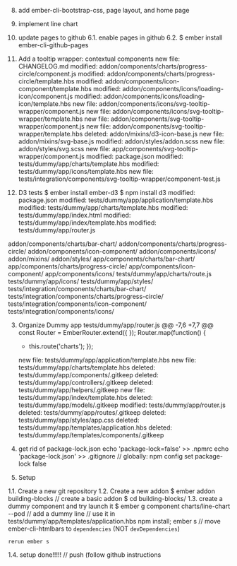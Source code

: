 8. add ember-cli-bootstrap-css, page layout, and home page

7. implement line chart

6. update pages to github
6.1. enable pages in github
6.2. $ ember install ember-cli-github-pages

5. Add a tooltip wrapper: contextual components
	new file:   CHANGELOG.md
	modified:   addon/components/charts/progress-circle/component.js
	modified:   addon/components/charts/progress-circle/template.hbs
	modified:   addon/components/icon-component/template.hbs
	modified:   addon/components/icons/loading-icon/component.js
	modified:   addon/components/icons/loading-icon/template.hbs
	new file:   addon/components/icons/svg-tooltip-wrapper/component.js
	new file:   addon/components/icons/svg-tooltip-wrapper/template.hbs
	new file:   addon/components/svg-tooltip-wrapper/component.js
	new file:   addon/components/svg-tooltip-wrapper/template.hbs
	deleted:    addon/mixins/d3-icon-base.js
	new file:   addon/mixins/svg-base.js
	modified:   addon/styles/addon.scss
	new file:   addon/styles/svg.scss
	new file:   app/components/svg-tooltip-wrapper/component.js
	modified:   package.json
	modified:   tests/dummy/app/charts/template.hbs
	modified:   tests/dummy/app/icons/template.hbs
	new file:   tests/integration/components/svg-tooltip-wrapper/component-test.js
4. D3 tests
    $ ember install ember-d3
    $ npm install d3
	modified:   package.json
	modified:   tests/dummy/app/application/template.hbs
	modified:   tests/dummy/app/charts/template.hbs
	modified:   tests/dummy/app/index.html
	modified:   tests/dummy/app/index/template.hbs
	modified:   tests/dummy/app/router.js

  addon/components/charts/bar-chart/
	addon/components/charts/progress-circle/
	addon/components/icon-component/
	addon/components/icons/
	addon/mixins/
	addon/styles/
	app/components/charts/bar-chart/
	app/components/charts/progress-circle/
	app/components/icon-component/
	app/components/icons/
	tests/dummy/app/charts/route.js
	tests/dummy/app/icons/
	tests/dummy/app/styles/
	tests/integration/components/charts/bar-chart/
	tests/integration/components/charts/progress-circle/
	tests/integration/components/icon-component/
	tests/integration/components/icons/

3. Organize Dummy app
    tests/dummy/app/router.js
    @@ -7,6 +7,7 @@
    const Router = EmberRouter.extend({
    });
    Router.map(function() {
      +  this.route('charts');
    });

	new file:   tests/dummy/app/application/template.hbs
	new file:   tests/dummy/app/charts/template.hbs
	deleted:    tests/dummy/app/components/.gitkeep
	deleted:    tests/dummy/app/controllers/.gitkeep
	deleted:    tests/dummy/app/helpers/.gitkeep
	new file:   tests/dummy/app/index/template.hbs
	deleted:    tests/dummy/app/models/.gitkeep
	modified:   tests/dummy/app/router.js
	deleted:    tests/dummy/app/routes/.gitkeep
	deleted:    tests/dummy/app/styles/app.css
	deleted:    tests/dummy/app/templates/application.hbs
	deleted:    tests/dummy/app/templates/components/.gitkeep

2. get rid of package-lock.json
    echo 'package-lock=false' >> .npmrc
    echo 'package-lock.json' >> .gitignore
        // globally: npm config set package-lock false

1. Setup

1.1. Create a new git repository
1.2. Create a new addon
    $ ember addon building-blocks  // create a basic addon
    $ cd building-blocks/
1.3. create a dummy component and try launch it
    $ ember g component charts/line-chart --pod
    	// add a dummy line
    	// use it in tests/dummy/app/templates/application.hbs
    npm install; ember s
        // move ember-cli-htmlbars to `dependencies` (NOT `devDependencies`)

    rerun ember s
1.4. setup done!!!!!
    // push  (follow github instructions
